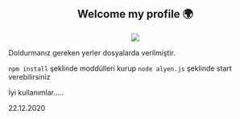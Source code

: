 <h2 align="center">Welcome my profile 🌍</h2>
<p align="center">
  <a href="https://discord.com/users/460121944881233920" target"blank_"><img src="https://img.shields.io/badge/discord%20-7289DA.svg?&style=for-the-badge&logo=discord&logoColor=white"></a>

Doldurmanız gereken yerler dosyalarda verilmiştir.

```npm install``` şeklinde moddülleri kurup ```node alyen.js``` şeklinde start verebilirsiniz




İyi kullanımlar.....


22.12.2020 
